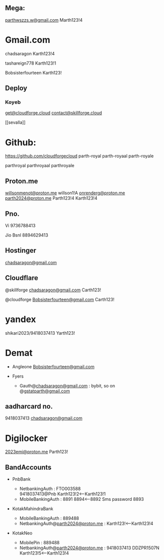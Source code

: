 ## Mega:

parthwszzs.w@gmail.com
Marth123!4

# Gmail.com
chadsaragon
Karth123!4

tashareign778
Karth123!1

Bobsisterfourteen
Karth123!

## Deploy
### Koyeb
get@cloudforge.cloud
contact@skillforge.cloud

[[sevalla]]


# Github:


https://github.com/cloudforgecloud
parth-royal
parth-royaal
parth-royale

parthroyal
parthroyaal
parthroyale

## Proton.me
willsonmenot@proton.me
willson1!A
onrenderg@proton.me
parth2024@proton.me
Parth123!4
Karth123!4



## Pno.
Vi  9736788413

Jio 
Bsnl 8894629413


##  Hostinger 

chadsaragon@gmail.com

## Cloudflare
@skillforge
chadsaragon@gmail.com
Carth123!

@cloudforge
Bobsisterfourteen@gmail.com
Carth123!

# yandex

shikari2023/9418037413
Yarth123!


# Demat 

* Angleone
	Bobsisterfourteen@gmail.com

* Fyers
	* Gauth@chadsaragon@gmail.com : bybit, so on 
	@gstatparth@gmail.com


## aadharcard no. 
9418037413
chadsaragon@gmail.com

# Digilocker
2023emi@proton.me
Parth123!


## BandAccounts

* PnbBank		



	* NetbankingAuth : FTO003588  
					9418037413@Pnb
					Karth123!2<--Karth123!1
	* MobileBankingAuth :
					8891
					8894<--8892
					Sms password 8893 

* KotakMahindraBank
	* MobileBankingAuth : 889488 
	* NetbankingAuth@parth2024@proton.me : 
		Karth123!<--Karth123!4




* KotakNeo
	* MobilePin : 889488 
	* NetbankingAuth@parth2024@proton.me : 9418037413 DDZPR1507N 
		Karth123!5<--Karth123!4


